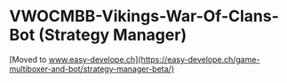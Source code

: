 # VWOCMBB-Vikings-War-Of-Clans-Bot (Strategy Manager)

[Moved to www.easy-develope.ch](https://easy-develope.ch/game-multiboxer-and-bot/strategy-manager-beta/)
